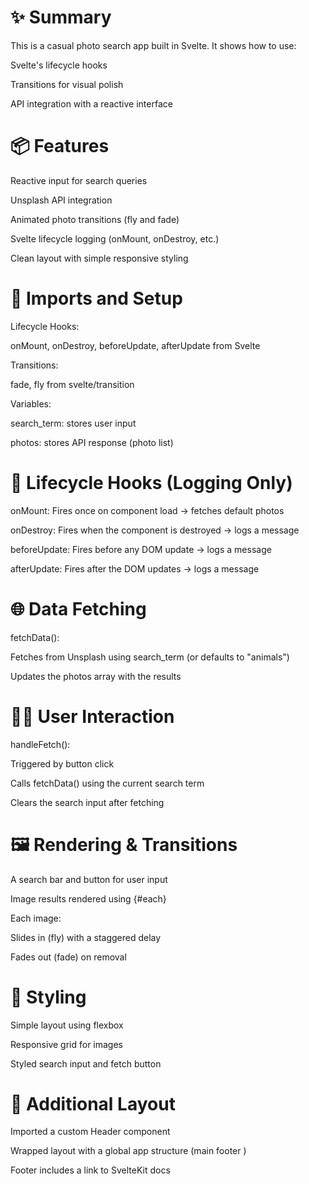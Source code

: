# ✨ Summary
This is a casual photo search app built in Svelte. It shows how to use:

Svelte's lifecycle hooks

Transitions for visual polish

API integration with a reactive interface


# 📦 Features
Reactive input for search queries

Unsplash API integration

Animated photo transitions (fly and fade)

Svelte lifecycle logging (onMount, onDestroy, etc.)

Clean layout with simple responsive styling

# 🔧 Imports and Setup
Lifecycle Hooks:

onMount, onDestroy, beforeUpdate, afterUpdate from Svelte

Transitions:

fade, fly from svelte/transition

Variables:

search_term: stores user input

photos: stores API response (photo list)

# 🔄 Lifecycle Hooks (Logging Only)
onMount: Fires once on component load → fetches default photos

onDestroy: Fires when the component is destroyed → logs a message

beforeUpdate: Fires before any DOM update → logs a message

afterUpdate: Fires after the DOM updates → logs a message

# 🌐 Data Fetching
fetchData():

Fetches from Unsplash using search_term (or defaults to "animals")

Updates the photos array with the results

# 🧑‍💻 User Interaction
handleFetch():

Triggered by button click

Calls fetchData() using the current search term

Clears the search input after fetching

# 🖼️ Rendering & Transitions
A search bar and button for user input

Image results rendered using {#each}

Each image:

Slides in (fly) with a staggered delay

Fades out (fade) on removal

# 🎨 Styling
Simple layout using flexbox

Responsive grid for images

Styled search input and fetch button

# 🧱 Additional Layout
Imported a custom Header component

Wrapped layout with a global app structure (main footer )

Footer includes a link to SvelteKit docs